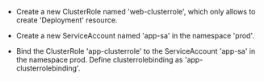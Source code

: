 - Create a new ClusterRole named 'web-clusterrole', which only allows to create 'Deployment' resource.

- Create a new ServiceAccount named 'app-sa' in the namespace 'prod'.

- Bind the ClusterRole 'app-clusterrole' to the ServiceAccount 'app-sa' in the namespace prod. Define clusterrolebinding as 'app-clusterrolebinding'.